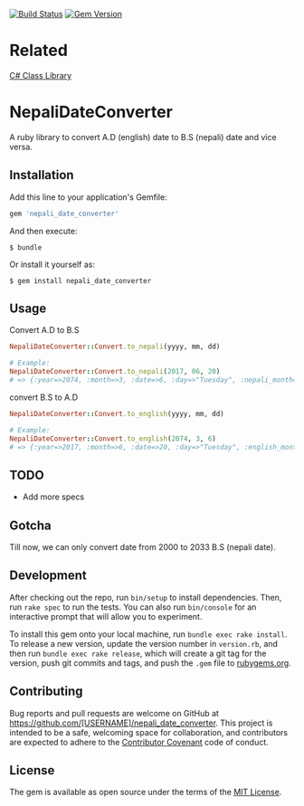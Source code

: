 [![Build Status](https://travis-ci.org/przbadu/nepali_date_converter.svg?branch=master)](https://travis-ci.org/przbadu/nepali_date_converter)
[![Gem Version](https://badge.fury.io/rb/nepali_date_converter.svg)](https://badge.fury.io/rb/nepali_date_converter)
# Related

[C# Class Library](https://github.com/przbadu/NepaliDateConverterCS)

# NepaliDateConverter

A ruby library to convert A.D (english) date to B.S (nepali) date and vice versa.

## Installation

Add this line to your application's Gemfile:

```ruby
gem 'nepali_date_converter'
```

And then execute:

    $ bundle

Or install it yourself as:

    $ gem install nepali_date_converter

## Usage

Convert A.D to B.S

```ruby
NepaliDateConverter::Convert.to_nepali(yyyy, mm, dd)

# Example:
NepaliDateConverter::Convert.to_nepali(2017, 06, 20)
# => {:year=>2074, :month=>3, :date=>6, :day=>"Tuesday", :nepali_month=>"Ashad", :week_day=> 3}
```

convert B.S to A.D

```ruby
NepaliDateConverter::Convert.to_english(yyyy, mm, dd)

# Example:
NepaliDateConverter::Convert.to_english(2074, 3, 6)
# => {:year=>2017, :month=>6, :date=>20, :day=>"Tuesday", :english_month=>"June", :week_day=>3}
```

## TODO

* Add more specs

## Gotcha

Till now, we can only convert date from 2000 to 2033 B.S (nepali date).

## Development

After checking out the repo, run `bin/setup` to install dependencies. Then, run `rake spec` to run the tests. You can also run `bin/console` for an interactive prompt that will allow you to experiment.

To install this gem onto your local machine, run `bundle exec rake install`. To release a new version, update the version number in `version.rb`, and then run `bundle exec rake release`, which will create a git tag for the version, push git commits and tags, and push the `.gem` file to [rubygems.org](https://rubygems.org).

## Contributing

Bug reports and pull requests are welcome on GitHub at https://github.com/[USERNAME]/nepali_date_converter. This project is intended to be a safe, welcoming space for collaboration, and contributors are expected to adhere to the [Contributor Covenant](http://contributor-covenant.org) code of conduct.


## License

The gem is available as open source under the terms of the [MIT License](http://opensource.org/licenses/MIT).

